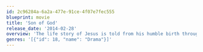 ```yaml
---
id: 2c96284a-6a2a-477e-91ce-4f07e7fec555
blueprint: movie
title: 'Son of God'
release_date: '2014-02-28'
overview: 'The life story of Jesus is told from his humble birth through his teachings, crucifixion and ultimate resurrection.'
genres: '[{"id": 18, "name": "Drama"}]'
---
```

